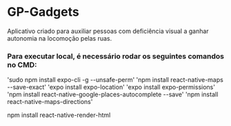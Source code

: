 # GP-Gadgets
Aplicativo criado para auxiliar pessoas com deficiência visual a ganhar autonomia na locomoção pelas ruas.


### Para executar local, é necessário rodar os seguintes comandos no CMD:
'sudo npm install expo-cli -g --unsafe-perm'
'npm install react-native-maps --save-exact'
'expo install expo-location'
'expo install expo-permissions'
'npm install react-native-google-places-autocomplete --save'
'npm install react-native-maps-directions'


npm install react-native-render-html
